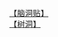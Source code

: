 [【脑洞贴】](http://tieba.baidu.com/p/3428753742?see_lz=1&pn=)   
[【树洞】](http://tieba.baidu.com/p/3428217203?see_lz=1&pn=)   
